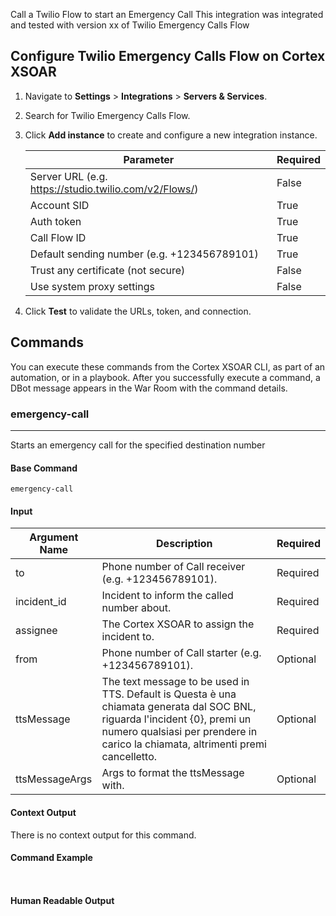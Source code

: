Call a Twilio Flow to start an Emergency Call
This integration was integrated and tested with version xx of Twilio Emergency Calls Flow

## Configure Twilio Emergency Calls Flow on Cortex XSOAR

1. Navigate to **Settings** > **Integrations** > **Servers & Services**.
2. Search for Twilio Emergency Calls Flow.
3. Click **Add instance** to create and configure a new integration instance.

    | **Parameter** | **Required** |
    | --- | --- |
    | Server URL (e.g. https://studio.twilio.com/v2/Flows/) | False |
    | Account SID | True |
    | Auth token | True |
    | Call Flow ID | True |
    | Default sending number (e.g. +123456789101) | True |
    | Trust any certificate (not secure) | False |
    | Use system proxy settings | False |

4. Click **Test** to validate the URLs, token, and connection.
## Commands
You can execute these commands from the Cortex XSOAR CLI, as part of an automation, or in a playbook.
After you successfully execute a command, a DBot message appears in the War Room with the command details.
### emergency-call
***
Starts an emergency call for the specified destination number


#### Base Command

`emergency-call`
#### Input

| **Argument Name** | **Description** | **Required** |
| --- | --- | --- |
| to | Phone number of Call receiver (e.g. +123456789101). | Required | 
| incident_id | Incident to inform the called number about. | Required | 
| assignee | The Cortex XSOAR to assign the incident to. | Required | 
| from | Phone number of Call starter (e.g. +123456789101). | Optional | 
| ttsMessage | The text message to be used in TTS. Default is Questa è una chiamata generata dal SOC BNL, riguarda l'incident {0},  premi un numero qualsiasi per prendere in carico la chiamata, altrimenti premi cancelletto. | Optional | 
| ttsMessageArgs | Args to format the ttsMessage with. | Optional | 


#### Context Output

There is no context output for this command.

#### Command Example
``` ```

#### Human Readable Output


